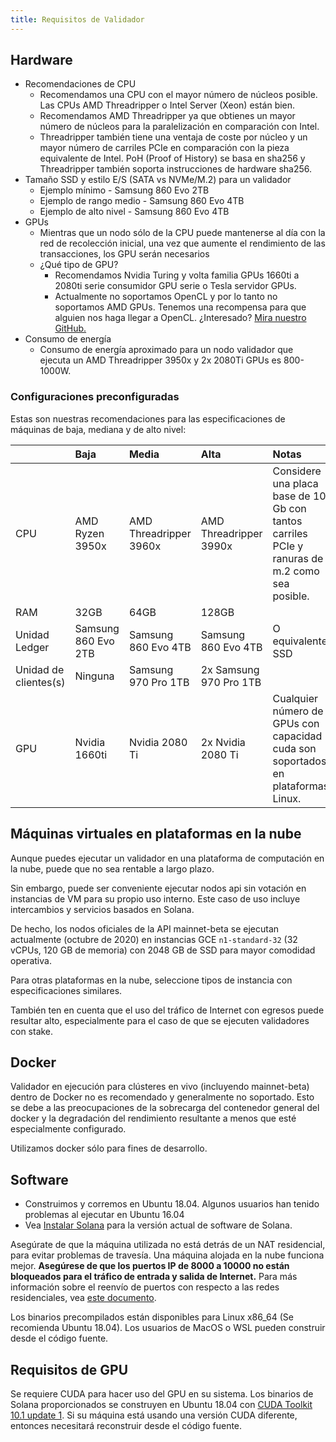 ```yaml
---
title: Requisitos de Validador
---
```


## Hardware

- Recomendaciones de CPU
  - Recomendamos una CPU con el mayor número de núcleos posible. Las CPUs AMD Threadripper o Intel Server \(Xeon\) están bien.
  - Recomendamos AMD Threadripper ya que obtienes un mayor número de núcleos para la paralelización en comparación con Intel.
  - Threadripper también tiene una ventaja de coste por núcleo y un mayor número de carriles PCIe en comparación con la pieza equivalente de Intel. PoH \(Proof of History\) se basa en sha256 y Threadripper también soporta instrucciones de hardware sha256.
- Tamaño SSD y estilo E/S \(SATA vs NVMe/M.2\) para un validador
  - Ejemplo mínimo - Samsung 860 Evo 2TB
  - Ejemplo de rango medio - Samsung 860 Evo 4TB
  - Ejemplo de alto nivel - Samsung 860 Evo 4TB
- GPUs
  - Mientras que un nodo sólo de la CPU puede mantenerse al día con la red de recolección inicial, una vez que aumente el rendimiento de las transacciones, los GPU serán necesarios
  - ¿Qué tipo de GPU?
    - Recomendamos Nvidia Turing y volta familia GPUs 1660ti a 2080ti serie consumidor GPU serie o Tesla servidor GPUs.
    - Actualmente no soportamos OpenCL y por lo tanto no soportamos AMD GPUs. Tenemos una recompensa para que alguien nos haga llegar a OpenCL. ¿Interesado? [Mira nuestro GitHub.](https://github.com/solana-labs/solana)
- Consumo de energía
  - Consumo de energía aproximado para un nodo validador que ejecuta un AMD Threadripper 3950x y 2x 2080Ti GPUs es 800-1000W.

### Configuraciones preconfiguradas

Estas son nuestras recomendaciones para las especificaciones de máquinas de baja, mediana y de alto nivel:

|                         | Baja                | Media                  | Alta                   | Notas                                                                                         |
| :---------------------- | :------------------ | :--------------------- | :--------------------- | :-------------------------------------------------------------------------------------------- |
| CPU                     | AMD Ryzen 3950x     | AMD Threadripper 3960x | AMD Threadripper 3990x | Considere una placa base de 10 Gb con tantos carriles PCIe y ranuras de m.2 como sea posible. |
| RAM                     | 32GB                | 64GB                   | 128GB                  |                                                                                               |
| Unidad Ledger           | Samsung 860 Evo 2TB | Samsung 860 Evo 4TB    | Samsung 860 Evo 4TB    | O equivalente SSD                                                                             |
| Unidad de clientes\(s\) | Ninguna             | Samsung 970 Pro 1TB    | 2x Samsung 970 Pro 1TB |                                                                                               |
| GPU                     | Nvidia 1660ti       | Nvidia 2080 Ti         | 2x Nvidia 2080 Ti      | Cualquier número de GPUs con capacidad cuda son soportados en plataformas Linux.              |

## Máquinas virtuales en plataformas en la nube

Aunque puedes ejecutar un validador en una plataforma de computación en la nube, puede que no sea rentable a largo plazo.

Sin embargo, puede ser conveniente ejecutar nodos api sin votación en instancias de VM para su propio uso interno. Este caso de uso incluye intercambios y servicios basados en Solana.

De hecho, los nodos oficiales de la API mainnet-beta se ejecutan actualmente (octubre de 2020) en instancias GCE `n1-standard-32` (32 vCPUs, 120 GB de memoria) con 2048 GB de SSD para mayor comodidad operativa.

Para otras plataformas en la nube, seleccione tipos de instancia con especificaciones similares.

También ten en cuenta que el uso del tráfico de Internet con egresos puede resultar alto, especialmente para el caso de que se ejecuten validadores con stake.

## Docker

Validador en ejecución para clústeres en vivo (incluyendo mainnet-beta) dentro de Docker no es recomendado y generalmente no soportado. Esto se debe a las preocupaciones de la sobrecarga del contenedor general del docker y la degradación del rendimiento resultante a menos que esté especialmente configurado.

Utilizamos docker sólo para fines de desarrollo.

## Software

- Construimos y corremos en Ubuntu 18.04. Algunos usuarios han tenido problemas al ejecutar en Ubuntu 16.04
- Vea [Instalar Solana](../cli/install-solana-cli-tools.md) para la versión actual de software de Solana.

Asegúrate de que la máquina utilizada no está detrás de un NAT residencial, para evitar problemas de travesía. Una máquina alojada en la nube funciona mejor. **Asegúrese de que los puertos IP de 8000 a 10000 no están bloqueados para el tráfico de entrada y salida de Internet.** Para más información sobre el reenvío de puertos con respecto a las redes residenciales, vea [este documento](http://www.mcs.sdsmt.edu/lpyeatt/courses/314/PortForwardingSetup.pdf).

Los binarios precompilados están disponibles para Linux x86_64 \(Se recomienda Ubuntu 18.04\). Los usuarios de MacOS o WSL pueden construir desde el código fuente.

## Requisitos de GPU

Se requiere CUDA para hacer uso del GPU en su sistema. Los binarios de Solana proporcionados se construyen en Ubuntu 18.04 con [CUDA Toolkit 10.1 update 1](https://developer.nvidia.com/cuda-toolkit-archive). Si su máquina está usando una versión CUDA diferente, entonces necesitará reconstruir desde el código fuente.
